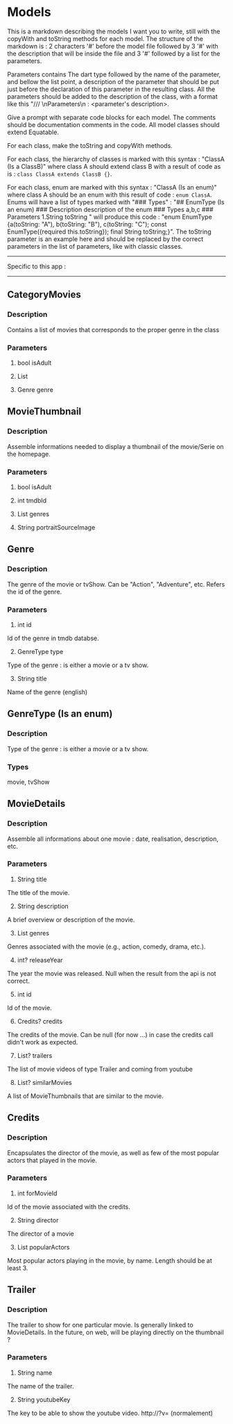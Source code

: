 # Models

This is a markdown describing the models I want you to write, still with the copyWith and toString methods for each model. The structure of the markdown is : 2 characters '#' before the model file followed by 3 '#' with the description that will be inside the file and 3 '#' followed by a list for the parameters.

Parameters contains The dart type followed by the name of the parameter, and bellow the list point, a description of the parameter that should be put just before the declaration of this parameter in the resulting class. All the parameters should be added to the description of the class, with a format like this "/// <description> \nParameters\n<parameter> : <parameter's description>.

Give a prompt with separate code blocks for each model. The comments should be documentation comments in the code. All model classes should extend Equatable.

For each class, make the toString and copyWith methods.

For each class, the hierarchy of classes is marked with this syntax : "ClassA (Is a ClassB)" where class A should extend class B with a result of code as is : `class ClassA extends ClassB {}`.

For each class, enum are marked with this syntax : "ClassA (Is an enum)" where class A should be an enum with this result of code : `enum ClassA`.
Enums will have a list of types marked with "### Types" : "## EnumType (Is an enum) ### Description description of the enum ### Types a,b,c ### Parameters 1.String toString " will produce this code : "enum EnumType {a(toString: "A"), b(toString: "B"), c(toString: "C"); const EnumType({required this.toString}); final String toString;}". The toString parameter is an example here and should be replaced by the correct parameters in the list of parameters, like with classic classes.

---

Specific to this app :

---

## CategoryMovies

### Description

Contains a list of movies that corresponds to the proper genre in the class

### Parameters

1. bool isAdult

2. List<MovieThumbnail>

3. Genre genre

## MovieThumbnail

### Description

Assemble informations needed to display a thumbnail of the movie/Serie on the homepage.

### Parameters

1. bool isAdult

2. int tmdbId

3. List<Genre> genres

4. String portraitSourceImage

## Genre

### Description

The genre of the movie or tvShow. Can be "Action", "Adventure", etc. Refers the id of the genre.

### Parameters

1. int id

Id of the genre in tmdb databse.

2. GenreType type

Type of the genre : is either a movie or a tv show.

3. String title

Name of the genre (english)

## GenreType (Is an enum)

### Description

Type of the genre : is either a movie or a tv show.

### Types

movie, tvShow

## MovieDetails

### Description

Assemble all informations about one movie : date, realisation, description, etc.

### Parameters

1. String title

The title of the movie.

2. String description

A brief overview or description of the movie.

3. List<Genre> genres

Genres associated with the movie (e.g., action, comedy, drama, etc.).

4. int? releaseYear

The year the movie was released. Null when the result from the api is not correct.

5. int id

Id of the movie.

6. Credits? credits

The credits of the movie. Can be null (for now ...) in case the credits call didn't work as expected.

7. List<Trailer>? trailers

The list of movie videos of type Trailer and coming from youtube

8. List<MovieThumbnail>? similarMovies

A list of MovieThumbnails that are similar to the movie.

## Credits

### Description

Encapsulates the director of the movie, as well as few of the most popular actors that played in the movie.

### Parameters

1. int forMovieId

Id of the movie associated with the credits.

2. String director

The director of a movie

3. List<String> popularActors

Most popular actors playing in the movie, by name. Length should be at least 3.

## Trailer

### Description

The trailer to show for one particular movie. Is generally linked to MovieDetails. In the future, on web, will be playing directly on the thumbnail ?

### Parameters

1. String name

The name of the trailer.

2. String youtubeKey

The key to be able to show the youtube video. http://<yt>?v=<youtubeKey> (normalement)
